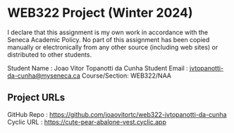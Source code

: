 # WEB322 Project (Winter 2024)

I declare that this assignment is my own work in accordance with the Seneca Academic Policy.
No part of this assignment has been copied manually or electronically from any other source
(including web sites) or distributed to other students.

Student Name  : Joao Vitor Topanotti da Cunha
Student Email : jvtopanotti-da-cunha@myseneca.ca
Course/Section: WEB322/NAA

## Project URLs
GitHub Repo   : https://github.com/joaovitortc/web322-jvtopanotti-da-cunha
Cyclic URL    : https://cute-pear-abalone-vest.cyclic.app
